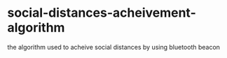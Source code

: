 # social-distances-acheivement-algorithm
the algorithm used to acheive social distances by using bluetooth beacon 
